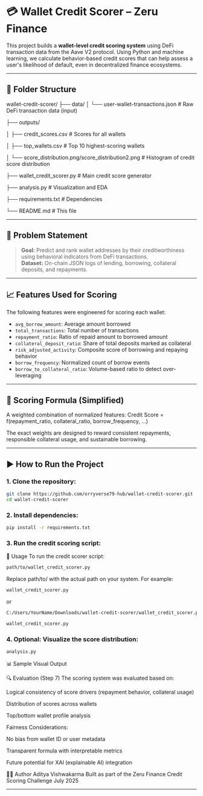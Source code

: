 # 💳 Wallet Credit Scorer – Zeru Finance

This project builds a **wallet-level credit scoring system** using DeFi transaction data from the Aave V2 protocol. Using Python and machine learning, we calculate behavior-based credit scores that can help assess a user's likelihood of default, even in decentralized finance ecosystems.

---

## 📂 Folder Structure

wallet-credit-scorer/
├── data/
│   └── user-wallet-transactions.json                                  # Raw DeFi transaction data (input)

├── outputs/

│   ├── credit_scores.csv                                              # Scores for all wallets

│   ├── top_wallets.csv                                                # Top 10 highest-scoring wallets

│   └── score_distribution.png/score_distribution2.png                 # Histogram of credit score distribution

├── wallet_credit_scorer.py                                            # Main credit score generator

├── analysis.py                                                        # Visualization and EDA

├── requirements.txt                                                   # Dependencies

└── README.md                                                          # This file


---

## 🧠 Problem Statement

> **Goal:** Predict and rank wallet addresses by their creditworthiness using behavioral indicators from DeFi transactions.  
> **Dataset:** On-chain JSON logs of lending, borrowing, collateral deposits, and repayments.

---

## 📈 Features Used for Scoring

The following features were engineered for scoring each wallet:

- `avg_borrow_amount`: Average amount borrowed  
- `total_transactions`: Total number of transactions  
- `repayment_ratio`: Ratio of repaid amount to borrowed amount  
- `collateral_deposit_ratio`: Share of total deposits marked as collateral  
- `risk_adjusted_activity`: Composite score of borrowing and repaying behavior  
- `borrow_frequency`: Normalized count of borrow events  
- `borrow_to_collateral_ratio`: Volume-based ratio to detect over-leveraging

---

## 🧮 Scoring Formula (Simplified)

A weighted combination of normalized features:
Credit Score = f(repayment_ratio, collateral_ratio, borrow_frequency, ...)

The exact weights are designed to reward consistent repayments, responsible collateral usage, and sustainable borrowing.

---

## ▶️ How to Run the Project

### 1. Clone the repository:

```bash
git clone https://github.com/orryverse79-hub/wallet-credit-scorer.git
cd wallet-credit-scorer
```

### 2. Install dependencies:

```bash
pip install -r requirements.txt
```

### 3. Run the credit scoring script:

🚀 Usage
To run the credit scorer script:

```bash
path/to/wallet_credit_scorer.py
```
Replace path/to/ with the actual path on your system. For example:

```bash
wallet_credit_scorer.py
```
or
```bash
C:/Users/YourName/Downloads/wallet-credit-scorer/wallet_credit_scorer.py
```

```bash
wallet_credit_scorer.py
```

### 4. Optional: Visualize the score distribution:

```bash
analysis.py
```



📊 Sample Visual Output

🔍 Evaluation (Step 7)
The scoring system was evaluated based on:

Logical consistency of score drivers (repayment behavior, collateral usage)

Distribution of scores across wallets

Top/bottom wallet profile analysis

Fairness Considerations:

No bias from wallet ID or user metadata

Transparent formula with interpretable metrics

Future potential for XAI (explainable AI) integration





🧑‍💻 Author
Aditya Vishwakarma
Built as part of the Zeru Finance Credit Scoring Challenge
July 2025




---



